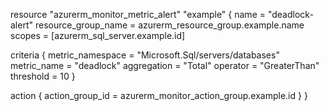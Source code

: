resource "azurerm_monitor_metric_alert" "example" {
  name                = "deadlock-alert"
  resource_group_name = azurerm_resource_group.example.name
  scopes              = [azurerm_sql_server.example.id]

  criteria {
    metric_namespace = "Microsoft.Sql/servers/databases"
    metric_name      = "deadlock"
    aggregation      = "Total"
    operator         = "GreaterThan"
    threshold        = 10
  }

  action {
    action_group_id = azurerm_monitor_action_group.example.id
  }
}